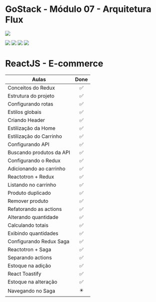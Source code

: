 # GoStack - Módulo 07 - Arquitetura Flux

![](https://hotmart.s3.amazonaws.com/product_contents/5bfd4a97-5e39-4c99-a871-8d3e969769cc/Course_Image01_580x320.jpg)

![](https://img.shields.io/github/stars/newerton/gostack-modulo07.svg) ![](https://img.shields.io/github/forks/newerton/gostack-modulo07.svg) ![](https://img.shields.io/github/issues/newerton/gostack-modulo07.svg) ![](https://img.shields.io/github/license/newerton/gostack-modulo07.svg)

# ReactJS - E-commerce

| Aulas                    |            Done            |
| ------------------------ | :------------------------: |
| Conceitos do Redux       |     :white_check_mark:     |
| Estrutura do projeto     |     :white_check_mark:     |
| Configurando rotas       |     :white_check_mark:     |
| Estilos globais          |     :white_check_mark:     |
| Criando Header           |     :white_check_mark:     |
| Estilização da Home      |     :white_check_mark:     |
| Estilização do Carrinho  |     :white_check_mark:     |
| Configurando API         |     :white_check_mark:     |
| Buscando produtos da API |     :white_check_mark:     |
| Configurando o Redux     |     :white_check_mark:     |
| Adicionando ao carrinho  |     :white_check_mark:     |
| Reactotron + Redux       |     :white_check_mark:     |
| Listando no carrinho     |     :white_check_mark:     |
| Produto duplicado        |     :white_check_mark:     |
| Remover produto          |     :white_check_mark:     |
| Refatorando as actions   |     :white_check_mark:     |
| Alterando quantidade     |     :white_check_mark:     |
| Calculando totais        |     :white_check_mark:     |
| Exibindo quantidades     |     :white_check_mark:     |
| Configurando Redux Saga  |     :white_check_mark:     |
| Reactotron + Saga        |     :white_check_mark:     |
| Separando actions        |     :white_check_mark:     |
| Estoque na adição        |     :white_check_mark:     |
| React Toastify           |     :white_check_mark:     |
| Estoque na alteração     |     :white_check_mark:     |
| Navegando no Saga        | :eight_pointed_black_star: |
